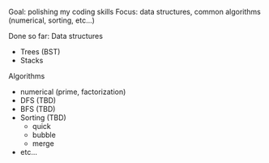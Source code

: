 Goal: polishing my coding skills
Focus: data structures, common algorithms (numerical, sorting, etc...)

Done so far:
Data structures
- Trees (BST)
- Stacks

Algorithms
- numerical (prime, factorization)
- DFS (TBD)
- BFS (TBD)
- Sorting (TBD)
    - quick
    - bubble
    - merge
- etc...
